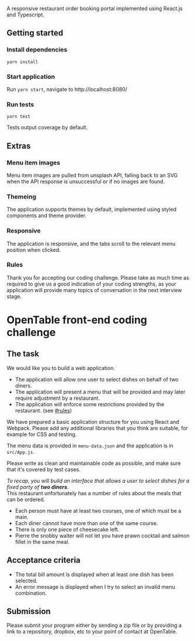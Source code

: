 A responsive restaurant order booking portal implemented using React.js and Typescript.

## Getting started

### Install dependencies

`yarn install`

### Start application

Run `yarn start`, navigate to http://localhost:8080/

### Run tests

`yarn test`

Tests output coverage by default.

## Extras

### Menu item images

Menu item images are pulled from unsplash API, falling back to an SVG when the API response is unsuccessful or if no images are found.

### Themeing

The application supports themes by default, implemented using styled components and theme provider.

### Responsive

The application is responsive, and the tabs scroll to the relevant menu position when clicked.

###

### Rules

Thank you for accepting our coding challenge. Please take as much time as required to give us a good indication of your coding strengths, as your application will provide many topics of conversation in the next interview stage.

# OpenTable front-end coding challenge

## The task

We would like you to build a web application.

- The application will allow one user to select dishes on behalf of two diners.
- The application will present a menu that will be provided and may later require adjustment by a restaurant.
- The application will enforce some restrictions provided by the restaurant. (see [#rules](#rules))

We have prepared a basic application structure for you using React and Webpack. Please add any additional libraries that you think are suitable, for example for CSS and testing.

The menu data is provided in `menu-data.json` and the application is in `src/App.js`.

Please write as clean and maintainable code as possible, and make sure that it's covered by test cases.

_To recap, you will build an interface that allows a user to select dishes for a fixed party of **two diners**._\
This restaurant unfortunately has a number of rules about the meals that can be ordered.

- Each person must have at least two courses, one of which must be a main.
- Each diner cannot have more than one of the same course.
- There is only one piece of cheesecake left.
- Pierre the snobby waiter will not let you have prawn cocktail and salmon fillet in the same meal.

## Acceptance criteria

- The total bill amount is displayed when at least one dish has been selected.
- An error message is displayed when I try to select an invalid menu combination.

## Submission

Please submit your program either by sending a zip file or by providing a link to a repository, dropbox, etc to your point of contact at OpenTable.
